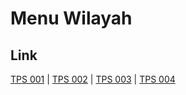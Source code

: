 # Menu Wilayah

## Link

[TPS 001](https://github.com/gigit-pemilu/pemilu-2024-92-papua-barat/tree/main/pilpres/hitung-suara/sub/92-papua-barat/sub/03-fak-fak/sub/10-pariwari/sub/2006-sekban/sub/001-tps)
 | 
[TPS 002](https://github.com/gigit-pemilu/pemilu-2024-92-papua-barat/tree/main/pilpres/hitung-suara/sub/92-papua-barat/sub/03-fak-fak/sub/10-pariwari/sub/2006-sekban/sub/002-tps)
 | 
[TPS 003](https://github.com/gigit-pemilu/pemilu-2024-92-papua-barat/tree/main/pilpres/hitung-suara/sub/92-papua-barat/sub/03-fak-fak/sub/10-pariwari/sub/2006-sekban/sub/003-tps)
 | 
[TPS 004](https://github.com/gigit-pemilu/pemilu-2024-92-papua-barat/tree/main/pilpres/hitung-suara/sub/92-papua-barat/sub/03-fak-fak/sub/10-pariwari/sub/2006-sekban/sub/004-tps)

